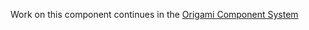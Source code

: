 Work on this component continues in the [Origami Component System](https://github.com/Financial-Times/origami/tree/main/components/meter)
